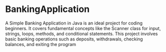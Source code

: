 # BankingApplication
A Simple Banking Application in Java is an ideal project  for coding beginners. It covers fundamental concepts  like the Scanner class for input, strings, loops, methods,  and conditional statements. This project involves basic  banking operations such as deposits, withdrawals,  checking balances, and exiting the program
